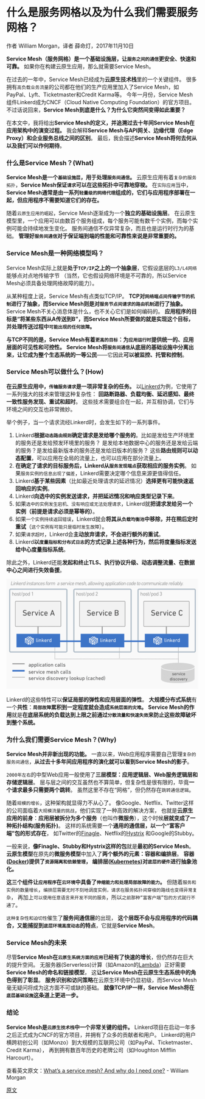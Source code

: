 
# 什么是服务网格以及为什么我们需要服务网格？
作者 William Morgan，译者 薛命灯，2017年11月10日

**Service Mesh（服务网格）是一个基础设施层，让`服务之间的通信`更安全、快速和可靠。**
如果你在构建云原生应用，那么就需要Service Mesh。

在过去的一年中，Service Mesh已经成为**云原生技术栈**里的一个关键组件。
很多拥有`高负载业务流量`的公司都在他们的生产应用里加入了Service Mesh，如PayPal、Lyft、Ticketmaster和Credit Karma等。
今年一月份，Service Mesh组件Linkerd成为CNCF（Cloud Native Computing Foundation）的官方项目。
不过话说回来，**Service Mesh到底是什么？为什么它突然间变得如此重要？**

在本文中，我将给出**Service Mesh的定义，并追溯过去十年间Service Mesh在应用架构中的演变过程。**
我会解释**Service Mesh与API网关、边缘代理（Edge Proxy）和企业服务总线之间的区别**。
最后，我会描述**Service Mesh将何去何从以及我们可以作何期待**。


### 什么是Service Mesh？(What)
**Service Mesh是一个`基础设施层`，用于处理`服务间通信`。**
云原生应用有着`复杂的服务拓扑`，**Service Mesh保证`请求`可以在这些拓扑中可靠地穿梭。**
在`实际应用`当中，**Service Mesh通常是由一系列`轻量级的网络代理`组成的，它们与应用程序部署在一起，但应用程序不需要知道它们的存在。**

随着`云原生应用的崛起`，Service Mesh逐渐成为一个**独立的基础设施层**。
在云原生模型里，一个应用可以由数百个服务组成，每个服务可能有数千个实例，而每个实例可能会持续地发生变化。
服务间通信不仅异常复杂，而且也是运行时行为的基础。
**管理好`服务间通信`对于保证端到端的性能和可靠性来说是非常重要的。**


### Service Mesh是一种网络模型吗？
Service Mesh实际上就是**处于`TCP/IP`之上的一个抽象层**，它假设底层的`L3/L4网络`能够点对点地传输字节
（当然，它也假设网络环境是不可靠的，所以Service Mesh必须具备处理网络故障的能力）。

从某种程度上说，Service Mesh有点类似TCP/IP。
**TCP对`网络端点间传输字节的机制`进行了抽象，而Service Mesh则是对`服务节点间请求的路由机制`进行了抽象。**
Service Mesh不关心消息体是什么，也不关心它们是如何编码的。
**应用程序的目标是“将某些东西从A传送到B”，而Service Mesh所要做的就是实现这个目标，并处理传送过程中`可能出现的任何故障`。**

**与TCP不同的是，Service Mesh有着`更高的目标`：为`应用运行时`提供统一的、应用层面的可见性和可控性。**
**Service Mesh将`服务间通信`从底层的基础设施中分离出来，让它成为整个生态系统的一等公民**——它因此**可以被监控、托管和控制**。


### Service Mesh可以做什么？(How)
**在云原生应用中，`传输服务请求`是一项非常复杂的任务。**
以[Linkerd](https://linkerd.io/)为例，它使用了一系列强大的技术来管理这种复杂性：
**回路断路器、负载均衡、延迟感知、最终一致性服务发现、重试和超时**。
这些技术需要组合在一起，并互相协调，它们与环境之间的交互也非常微妙。

举个例子，当一个请求流经Linkerd时，会发生如下的一系列事件。

1. Linkerd**根据`动态路由规则`确定请求是发给哪个服务的**。比如是发给生产环境里的服务还是发给预发环境里的服务？
   是发给本地数据中心的服务还是发给云端的服务？是发给最新版本的服务还是发给旧版本的服务？
   这些**路由规则可以动态配置**，可以应用在全局的流量上，也可以应用在部分流量上。
2. **在确定了请求的目标服务后，**Linkerd**从`服务发现端点`获取相应的服务实例**。
   如果`服务实例的信息出现了偏差`，Linkerd需要决定哪个信息来源更值得信任。
3. Linkerd**基于某些因素**（比如最近处理请求的延迟情况）**选择更有可能快速返回响应的实例**。
4. Linkerd**向选中的实例发送请求，并把延迟情况和响应类型记录下来**。
5. 如果`选中的实例发生宕机、没有响应或无法处理请求`，Linkerd就**把请求发给另一个实例（前提是请求必须是幂等的）**。
6. 如果`一个实例持续返回错误`，Linkerd就会**将其从`负载均衡池`中移除，并在稍后定时重试**（`这个实例有可能只是临时发生故障`）。
7. 如果`请求超时`，Linkerd会**主动放弃请求，不会进行额外的重试**。
8. Linkerd**以`度量指标和分布式日志`的方式记录上述各种行为，然后将度量指标发送给中心度量指标系统**。

除此之外，Linkerd还能**发起和终止TLS、执行协议升级、动态调整流量、在数据中心之间进行失效备援**。

![Linkerd instances form a service mesh](images/1.1.Linkerd-instances-form-a-service-mesh.png)

Linkerd的这些特性可以**保证局部的弹性和应用层面的弹性**。
**大规模分布式系统**有一个**共性**：**`局部故障`累积到一定程度就会造成`系统层面的灾难`。**
**Service Mesh的作用**就是**在底层系统的负载达到上限之前通过`分散流量和快速失效`来防止这些故障破坏到整个系统。**


### 为什么我们需要Service Mesh？(Why)
**Service Mesh并非新出现的功能。**
一直以来，Web应用程序需要自己管理`复杂的服务间通信`，**从过去十多年间应用程序的演化就可以看到Service Mesh的影子**。

`2000年左右`的中型Web应用一般使用了**三层模型：应用逻辑层、Web服务逻辑层和存储逻辑层**。
层与层之间的交互虽然也不算简单，但复杂性是很有限的，毕竟**一个请求最多只需要两个跳转**。
虽然这里不存在“网格”，但仍然存在`跳转通信逻辑`。

随着`规模的增长`，这种架构就显得力不从心了。
像Google、Netflix、Twitter这样的公司面临着`大规模流量的挑战`，他们实现了一种高效的解决方案，
也就是**云原生应用的前身**：**应用层被拆分为多个服务**（也叫作**微服务**），这个时候**层就变成了一种拓扑结构(服务拓扑)**。
这样的系统需要一个**通用的通信层，以一个“富客户端”包的形式存在**，
如Twitter的[Finagle](https://twitter.github.io/finagle/)、Netflix的[Hystrix](https://github.com/Netflix/Hystrix)
和Google的Stubby。

一般来说，**像Finagle、Stubby和Hystrix这样的包**就是**最初的Service Mesh**。
**云原生模型**在原先的**微服务模型**中加入了**两个额外的元素：容器和编排层**。
**容器([Docker](https://www.docker.com/))提供了`资源隔离和依赖管理`，
编排层([Kubernetes](https://kubernetes.io/))对`底层的硬件`进行抽象池化。**

**这三个组件让`应用程序`在`云环境`中具备了`伸缩能力和处理局部故障的能力`。**
但随着`服务和实例的数量增长`，`编排层需要无时不刻地调度实例，请求在服务拓扑间穿梭的路线也变得异常复杂`，
再加上`可以使用任意语言来开发不同的服务`，所以`之前那种“富客户端”包的方式就行不通了`。

`这种复杂性和迫切性`催生了**服务间通信层**的出现，
**这个层既不会与应用程序的代码耦合，又能捕捉到`底层环境高度动态`的特点**，它就是**Service Mesh**。


### Service Mesh的未来
尽管**Service Mesh在`云原生系统方面的应用`已经有了快速的增长**，但仍然存在巨大的提升空间。
无服务器(Serverless)计算（如Amazon的[Lambda](https://aws.amazon.com/lambda/)）正好需要**Service Mesh的命名和链接模型**，
这**让Service Mesh在云原生生态系统中的角色得到了彰显**。
**服务识别和访问策略**在云原生环境中仍显初级，而Service Mesh毫无疑问将成为这方面不可或缺的基础。
**就像TCP/IP一样，Service Mesh将在`底层基础设施`这条道上更进一步。**


### 结论
**Service Mesh是`云原生技术栈`中一个非常关键的组件。**
Linkerd项目在启动一年多之后正式成为CNCF的官方项目，并拥有了众多的贡献者和用户。
Linkerd的用户横跨初创公司（如Monzo）到大规模的互联网公司（如PayPal、Ticketmaster、Credit Karma），
再到拥有数百年历史的老牌公司（如Houghton Mifflin Harcourt）。


查看英文原文：[What’s a service mesh? And why do I need one?](https://blog.buoyant.io/2017/04/25/whats-a-service-mesh-and-why-do-i-need-one/) - William Morgan


[原文](http://www.infoq.com/cn/news/2017/11/WHAT-SERVICE-MESH-WHY-NEED)

